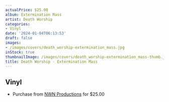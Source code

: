 ```yaml
---
actualPrice: $25.00
album: Extermination Mass
artist: Death Worship
categories:
- Vinyl
date: '2024-01-04T06:13:53'
draft: false
images:
- /images/covers/death_worship-extermination_mass.jpg
inStock: true
thumbnailImage: /images/covers/death_worship-extermination_mass-thumb.jpg
title: Death Worship - Extermination Mass
---
```


## Vinyl
* Purchase from [NWN Productions](http://shop.nwnprod.com/index.php?route=product/product&path=75&product_id=44632&sort=pd.name&order=ASC) for $25.00
